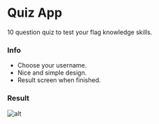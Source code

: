 # Quiz App
10 question quiz to test your flag knowledge skills.

### Info
* Choose your username.
* Nice and simple design.
* Result screen when finished.

### Result
![alt](https://i.imgur.com/5sKEGSe.gif)
